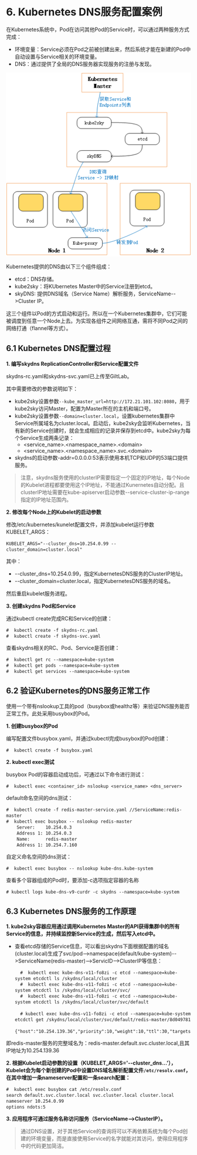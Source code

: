 # 6. Kubernetes DNS服务配置案例 #

在Kubernetes系统中，Pod在访问其他Pod的Service时，可以通过两种服务方式完成：

- 环境变量：Service必须在Pod之前被创建出来，然后系统才能在新建的Pod中自动设置与Service相关的环境变量。
- DNS：通过提供了全局的DNS服务器实现服务的注册与发现。

![](imgs/poc_kubernetes_DNS.jpg)

Kubernetes提供的DNS由以下三个组件组成：

- etcd：DNS存储。
- kube2sky：将KUbernetes Master中的Service注册到etcd。
- skyDNS: 提供DNS域名（Service Name）解析服务，ServiceName-->Cluster IP。

这三个组件以Pod的方式启动和运行。所以在一个Kubernetes集群中，它们可能被调度到任意一个Node上去。为实现各组件之间网络互通，需将不同Pod之间的网络打通（flannel等方式）。


## 6.1 Kubernetes DNS配置过程 ##

**1. 编写skydns ReplicationController和Service配置文件**

skydns-rc.yaml和skydns-svc.yaml已上传至GiltLab。

其中需要修改的参数说明如下：

- kube2sky设置参数`--kube_master_url=http://172.21.101.102:8080`，用于kube2sky访问Master，配置为Master所在的主机和端口号。
- kube2sky设置参数`--domain=cluster.local`，设置kubernetes集群中Service所属域名为cluster.local。启动后，kube2sky会监听Kubernetes，当有新的Service创建时，就会生成相应的记录并保存到etcd中。kube2sky为每个Service生成两条记录：
	- \<service_name>.\<namespace_name>.\<domain>
	- \<service_name>.\<namespace_name>.svc.\<domain>
- skydns的启动参数-addr=0.0.0.0:53表示使用本机TCP和UDP的53端口提供服务。

> 注意，skydns服务使用的clusterIP需要指定一个固定的IP地址，每个Node的Kubelet进程都要使用这个IP地址，不能通过Kunernetes自动分配。且clusterIP地址需要在kube-apiserver启动参数--service-cluster-ip-range指定的IP地址范围内。

**2. 修改每个Node上的Kubelet的启动参数**

修改/etc/kubernetes/kunelet配置文件，并添加kubelet运行参数KUBELET_ARGS：

	KUBELET_ARGS="--cluster_dns=10.254.0.99 --cluster_domain=cluster.local"

其中：

- --cluster_dns=10.254.0.99，指定KubernetesDNS服务的ClusterIP地址。
- --cluster_domain=cluster.local，指定KubernetesDNS服务的域名。

然后重启kubelet服务进程。

**3. 创建skydns Pod和Service**

通过kubectl create完成RC和Service的创建：

	#  kubectl create -f skydns-rc.yaml
	#  kubectl create -f skydns-svc.yaml

查看skydns相关的RC、Pod、Service是否创建：

	#  kubectl get rc --namespace=kube-system
	#  kubectl get pods --namespace=kube-system
	#  kubectl get services --namespace=kube-system

## 6.2 验证Kubernetes的DNS服务正常工作 ##

使用一个带有nslookup工具的pod（busybox或healthz等）来验证DNS服务能否正常工作。此处采用busybox的Pod。

**1. 创建busybox的Pod**

编写配置文件busybox.yaml，并通过kubectl完成busybox的Pod创建：

	#  kubectl create -f busybox.yaml

**2. kubectl exec测试**

busybox Pod的容器启动成功后，可通过以下命令进行测试：

	#  kubectl exec <container_id> nslookup <service_name> <dns_server>

default命名空间的dns测试：

	#  kubectl create -f redis-master-service.yaml //ServiceName:redis-master
	#  kubectl exec busybox -- nslookup redis-master
		Server:    10.254.0.3
		Address 1: 10.254.0.3
		Name:      redis-master
		Address 1: 10.254.7.160

自定义命名空间的dns测试：

	#  kubectl exec busybox -- nslookup kube-dns.kube-system

查看多个容器组成的Pod时，要添加-c选项指定容器的名称

	# kubectl logs kube-dns-v9-curdr -c skydns --namespace=kube-system


## 6.3 Kubernetes DNS服务的工作原理 ##

**1. kube2sky容器应用通过调用Kubernetes Master的API获得集群中的所有Service的信息，并持续监控新Service的生成，然后写入etcd中。**

- 查看etcd存储的Service信息，可以看出skydns下面根据配置的域名(cluster.local)生成了svc/pod-->namespace(default/kube-system)-->ServiceName(redis-master)-->ServicID-->ClusterIP等信息：
		
		#  kubectl exec kube-dns-v11-fo8zi -c etcd --namespace=kube-system etcdctl ls /skydns/local/cluster
		#  kubectl exec kube-dns-v11-fo8zi -c etcd --namespace=kube-system etcdctl ls /skydns/local/cluster/svc/
		#  kubectl exec kube-dns-v11-fo8zi -c etcd --namespace=kube-system etcdctl ls /skydns/local/cluster/svc/default

		# kubectl exec kube-dns-v11-fo8zi -c etcd --namespace=kube-system etcdctl get /skydns/local/cluster/svc/default/redis-master/8d049781
			{"host":"10.254.139.36","priority":10,"weight":10,"ttl":30,"targetstrip":0}

即redis-master服务的完整域名为：redis-master.default.svc.cluster.local,且其IP地址为10.254.139.36

**2. 根据Kubelet启动参数的设置（KUBELET_ARGS='--cluster_dns...'），Kubelet会为每个新创建的Pod中设置DNS域名解析配置文件`/etc/resolv.conf`，在其中增加一条nameserver配置和一条search配置：**

	#  kubectl exec busybox cat /etc/resolv.conf
	search default.svc.cluster.local svc.cluster.local cluster.local
	nameserver 10.254.0.99
	options ndots:5

**3. 应用程序可通过服务名称访问服务（ServiceName-->ClusterIP）。**

> 通过DNS设置，对于其他Service的查询将可以不再依赖系统为每个Pod创建的环境变量，而是直接使用Service的名字就能对其访问，使得应用程序中的代码更加简洁。